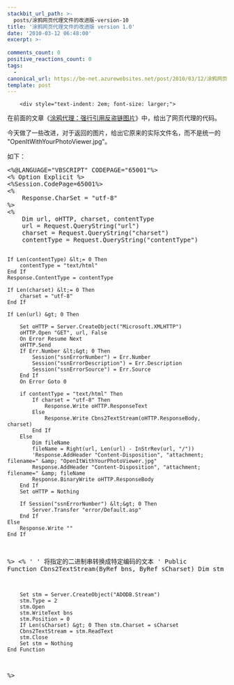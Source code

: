 ```yaml
---
stackbit_url_path: >-
  posts/涂鸦网页代理文件的改进版-version-10
title: '涂鸦网页代理文件的改进版 version 1.0'
date: '2010-03-12 06:48:00'
excerpt: >-
  
comments_count: 0
positive_reactions_count: 0
tags: 
  - 
canonical_url: https://be-net.azurewebsites.net/post/2010/03/12/涂鸦网页代理文件的改进版-version-10
template: post
---
```


        <div style="text-indent: 2em; font-size: larger;">
<p>在前面的文章《<a target="_blank" href="http://www.myfootprints.cn/blog/post/206.html">涂鸦代理：强行引用反盗链图片</a>》中，给出了网页代理的代码。</p>
<p>今天做了一些改进，对于返回的图片，给出它原来的实际文件名，而不是统一的 "OpenItWithYourPhotoViewer.jpg"。</p>
<p>如下：</p>
<div style="text-indent: 0;">
<pre class="brush: vb">&lt;%@LANGUAGE="VBSCRIPT" CODEPAGE="65001"%&gt;
&lt;% Option Explicit %&gt;
&lt;%Session.CodePage=65001%&gt;
&lt;%
    Response.CharSet = "utf-8"
%&gt;
&lt;%    
    Dim url, oHTTP, charset, contentType
    url = Request.QueryString("url")
    charset = Request.QueryString("charset")
    contentType = Request.QueryString("contentType")
    
    If Len(contentType) &lt;= 0 Then
        contentType = "text/html"
    End If
    Response.ContentType = contentType
    
    If Len(charset) &lt;= 0 Then
        charset = "utf-8"
    End If
    
    If Len(url) &gt; 0 Then
    
        Set oHTTP = Server.CreateObject("Microsoft.XMLHTTP")
        oHTTP.Open "GET", url, False
        On Error Resume Next
        oHTTP.Send
        If Err.Number &lt;&gt; 0 Then
            Session("ssnErrorNumber") = Err.Number
            Session("ssnErrorDescription") = Err.Description
            Session("ssnErrorSource") = Err.Source
        End If
        On Error Goto 0
        
        if contentType = "text/html" Then        
            If charset = "utf-8" Then
                Response.Write oHTTP.ResponseText
            Else
                Response.Write Cbns2TextStream(oHTTP.ResponseBody, charset)
            End If
        Else
            Dim fileName
            fileName = Right(url, Len(url) - InStrRev(url, "/"))
            'Response.AddHeader "Content-Disposition", "attachment; filename=" &amp; "OpenItWithYourPhotoViewer.jpg"
            Response.AddHeader "Content-Disposition", "attachment; filename=" &amp; fileName
            Response.BinaryWrite oHTTP.ResponseBody
        End If
        Set oHTTP = Nothing
        
        If Session("ssnErrorNumber") &lt;&gt; 0 Then
            Server.Transfer "error/Default.asp"
        End If
    Else
        Response.Write ""
    End If
%&gt;
&lt;%
    '
    ' 将指定的二进制串转换成特定编码的文本
    '
    Public Function Cbns2TextStream(ByRef bns, ByRef sCharset)
        Dim stm
        
        Set stm = Server.CreateObject("ADODB.Stream")
        stm.Type = 2
        stm.Open
        stm.WriteText bns
        stm.Position = 0
        If Len(sCharset) &gt; 0 Then stm.Charset = sCharset
        Cbns2TextStream = stm.ReadText
        stm.Close
        Set stm = Nothing
    End Function 
%&gt;
</pre>
</div>
</div>
      